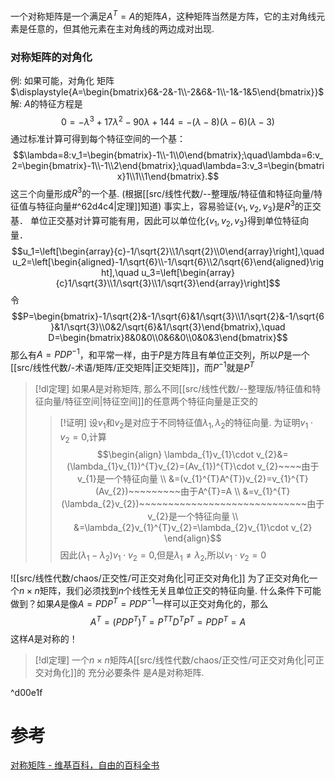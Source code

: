 
一个对称矩阵是一个满足$A^{T}=A$的矩阵$A$，这种矩阵当然是方阵，它的主对角线元素是任意的，但其他元素在主对角线的两边成对出现.

### 对称矩阵的对角化

例: 
如果可能，对角化 矩阵$\displaystyle{A=\begin{bmatrix}6&-2&-1\\-2&6&-1\\-1&-1&5\end{bmatrix}}$
解:
$A$的特征方程是$$0=-\lambda^3+17\lambda^2-90\lambda+144=-(\lambda-8)(\lambda-6)(\lambda-3)$$
通过标准计算可得到每个特征空间的一个基：$$\lambda=8:v_1=\begin{bmatrix}-1\\-1\\0\end{bmatrix};\quad\lambda=6:v_2=\begin{bmatrix}-1\\-1\\2\end{bmatrix};\quad\lambda=3:v_3=\begin{bmatrix}1\\1\\1\end{bmatrix}.$$
这三个向量形成$R^{3}$的一个基. (根据[[src/线性代数/--整理版/特征值和特征向量/特征值与特征向量#^62d4c4|定理]]知道)
事实上，容易验证$\{v_{1},v_{2},v_{3}\}$是$R^{3}$的正交基．
单位正交基对计算可能有用，因此可以单位化$\{v_{1},v_{2},v_{3}\}$得到单位特征向量．
$$u_1=\left[\begin{array}{c}-1/\sqrt{2}\\1/\sqrt{2}\\0\end{array}\right],\quad u_2=\left[\begin{aligned}-1/\sqrt{6}\\-1/\sqrt{6}\\2/\sqrt{6}\end{aligned}\right],\quad u_3=\left[\begin{array}{c}1/\sqrt{3}\\1/\sqrt{3}\\1/\sqrt{3}\end{array}\right]$$
令
$$P=\begin{bmatrix}-1/\sqrt{2}&-1/\sqrt{6}&1/\sqrt{3}\\1/\sqrt{2}&-1/\sqrt{6}&1/\sqrt{3}\\0&2/\sqrt{6}&1/\sqrt{3}\end{bmatrix},\quad D=\begin{bmatrix}8&0&0\\0&6&0\\0&0&3\end{bmatrix}$$
那么有$A=PDP^{-1}$，和平常一样，由于$P$是方阵且有单位正交列，所以$P$是一个[[src/线性代数/-术语/矩阵/正交矩阵|正交矩阵]]，而$P^{-1}$就是$P^{T}$



> [!dl定理] 
> 如果$A$是对称矩阵, 那么不同[[src/线性代数/--整理版/特征值和特征向量/特征空间|特征空间]]的任意两个特征向量是正交的
> > [!证明] 
> 设$v_{1}$和$v_{2}$是对应于不同特征值$\lambda_{1},\lambda_{2}$的特征向量. 为证明$v_{1}\cdot v_{2}=0$,计算
> > $$\begin{align}
\lambda_{1}v_{1}\cdot v_{2}&=(\lambda_{1}v_{1})^{T}v_{2}=(Av_{1})^{T}\cdot v_{2}~~~~由于v_{1}是一个特征向量 \\
&=(v_{1}^{T}A^{T})v_{2}=v_{1}^{T}(Av_{2})~~~~~~~~~由于A^{T}=A \\
&=v_{1}^{T}(\lambda_{2}v_{2})~~~~~~~~~~~~~~~~~~~~~~~~~~~~~由于v_{2}是一个特征向量 \\
&=\lambda_{2}v_{1}^{T}v_{2}=\lambda_{2}v_{1}\cdot v_{2}
\end{align}$$
因此$(\lambda_{1}-\lambda_{2})v_{1}\cdot v_{2}=0$,但是$\lambda_{1}\neq \lambda_{2}$,所以$v_{1}\cdot v_{2}=0$


![[src/线性代数/chaos/正交性/可正交对角化|可正交对角化]]
为了正交对角化一个$n\times n$矩阵，我们必须找到$n$个线性无关且单位正交的特征向量.
什么条件下可能做到？如果$A$是像$A=PDP^{T}=PDP^{-1}$一样可以正交对角化的，那么$$A^{T}=(PDP^{T})^{T}=P^{TT}D^{T}P^{T}=PDP^{T}=A$$
这样$A$是对称的！
> [!dl定理] 
> 一个$n\times n$矩阵$A$[[src/线性代数/chaos/正交性/可正交对角化|可正交对角化]]的 充分必要条件 是$A$是对称矩阵.

^d00e1f

# 参考
[对称矩阵 - 维基百科，自由的百科全书](https://zh.wikipedia.org/zh-hans/%E5%B0%8D%E7%A8%B1%E7%9F%A9%E9%99%A3)

